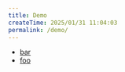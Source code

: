 ```yaml
---
title: Demo
createTime: 2025/01/31 11:04:03
permalink: /demo/
---
```


- [bar](./bar.md)
- [foo](./foo.md)

